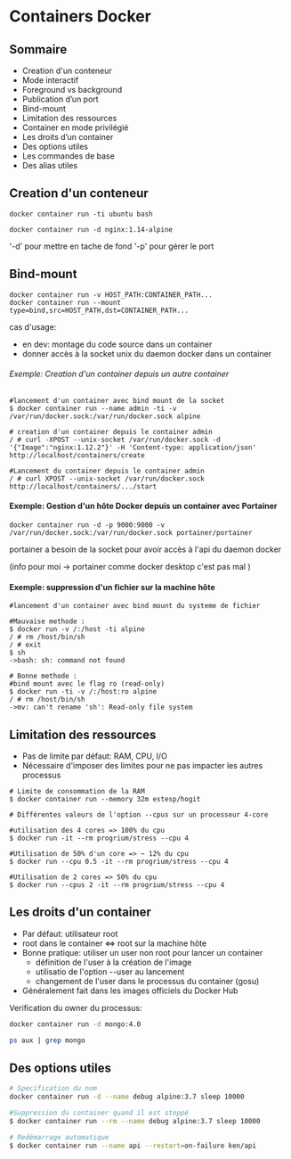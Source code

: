 # Containers Docker 

## Sommaire 
* Creation d'un conteneur 
* Mode interactif 
* Foreground vs background 
* Publication d’un port 
* Bind-mount
* Limitation des ressources 
* Container en mode privilégié
* Les droits d’un container 
* Des options utiles 
* Les commandes de base
* Des alias utiles 

## Creation d'un conteneur 

```
docker container run -ti ubuntu bash
```

```
docker container run -d nginx:1.14-alpine
```

'-d' pour mettre en tache de fond 
'-p' pour gérer le port 

## Bind-mount
```
docker container run -v HOST_PATH:CONTAINER_PATH...
docker container run --mount type=bind,src=HOST_PATH,dst=CONTAINER_PATH...
```

cas d'usage: 
* en dev: montage du code source dans un container 
* donner accès à la socket unix du daemon docker dans un container 

###### Exemple: Creation d'un container depuis un autre container 

```
#lancement d'un container avec bind mount de la socket 
$ docker container run --name admin -ti -v /var/run/docker.sock:/var/run/docker.sock alpine 

# creation d'un container depuis le container admin 
/ # curl -XPOST --unix-socket /var/run/docker.sock -d '{"Image":"nginx:1.12.2"}' -H 'Content-type: application/json' http://localhost/containers/create

#Lancement du container depuis le container admin 
/ # curl XPOST --unix-socket /var/run/docker.sock http://localhost/containers/.../start
```

#### Exemple: Gestion d'un hôte Docker depuis un container avec Portainer 
```
docker container run -d -p 9000:9000 -v /var/run/docker.sock:/var/run/docker.sock portainer/portainer
```
portainer a besoin de la socket pour avoir accès à l'api du daemon docker 

(info pour moi -> portainer comme docker desktop c'est pas mal )

#### Exemple: suppression d'un fichier sur la machine hôte 
```
#lancement d'un container avec bind mount du systeme de fichier 

#Mauvaise methode :
$ docker run -v /:/host -ti alpine
/ # rm /host/bin/sh
/ # exit
$ sh 
->bash: sh: command not found

# Bonne methode : 
#bind mount avec le flag ro (read-only)
$ docker run -ti -v /:/host:ro alpine 
/ # rm /host/bin/sh
->mv: can't rename 'sh': Read-only file system
```

## Limitation des ressources 
* Pas de limite par défaut: RAM, CPU, I/O
* Nécessaire d'imposer des limites pour ne pas impacter les autres processus


```
# Limite de consommation de la RAM
$ docker container run --memory 32m estesp/hogit    

# Différentes valeurs de l'option --cpus sur un processeur 4-core

#utilisation des 4 cores => 100% du cpu
$ docker run -it --rm progrium/stress --cpu 4

#Utilisation de 50% d'un core => ~ 12% du cpu 
$ docker run --cpu 0.5 -it --rm progrium/stress --cpu 4

#Utilisation de 2 cores => 50% du cpu 
$ docker run --cpus 2 -it --rm progrium/stress --cpu 4
```

## Les droits d'un container
* Par défaut: utilisateur root 
* root dans le container <=> root sur la machine hôte
* Bonne pratique: utiliser un user non root pour lancer un container 
    * définition de l'user à la création de l'image
    * utilisatio de l'option --user au lancement 
    * changement de l'user dans le processus du container (gosu)
* Généralement fait dans les images officiels du Docker Hub 

Verification du owner du processus: 
```bash
docker container run -d mongo:4.0

ps aux | grep mongo
```

## Des options utiles

```bash
# Specification du nom 
docker container run -d --name debug alpine:3.7 sleep 10000

#Suppression du container quand il est stoppé 
$ docker container run --rm --name debug alpine:3.7 sleep 10000

# Redémarrage automatique
$ docker container run --name api --restart=on-failure ken/api
```



